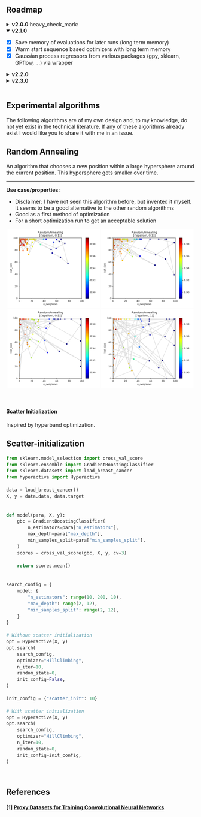 
## Roadmap

<details>
<summary><b>v2.0.0</b>:heavy_check_mark:</summary>

  - [x] Change API
  - [x] Ray integration
</details>

<details open>
<summary><b>v2.1.0</b></summary>

  - [x] Save memory of evaluations for later runs (long term memory)
  - [x] Warm start sequence based optimizers with long term memory
  - [x] Gaussian process regressors from various packages (gpy, sklearn, GPflow, ...) via wrapper
</details>

<details>
<summary><b>v2.2.0</b></summary>

  - [ ] Tree-structured Parzen Estimator
  - [ ] Spiral optimization
  - [ ] Downhill-Simplex-Method
</details>

<details>
<summary><b>v2.3.0</b></summary>

  - [ ] Helper-classes for model pruning
  - [ ] Helper-classes for dataset approximation
</details>

<br>

## Experimental algorithms

The following algorithms are of my own design and, to my knowledge, do not yet exist in the technical literature.
If any of these algorithms already exist I would like you to share it with me in an issue.

## Random Annealing

An algorithm that chooses a new position within a large hypersphere around the current position. This hypersphere gets smaller over time.

---

**Use case/properties:**
- Disclaimer: I have not seen this algorithm before, but invented it myself. It seems to be a good alternative to the other random algorithms
- Good as a first method of optimization
- For a short optimization run to get an acceptable solution

<p align="center">
<img src="./plots/search_paths/RandomAnnealing [('epsilon', 0.1)].svg" width= 49%/>
<img src="./plots/search_paths/RandomAnnealing [('epsilon', 0.3)].svg" width= 49%/>
<img src="./plots/search_paths/RandomAnnealing [('epsilon', 0.5)].svg" width= 49%/>
<img src="./plots/search_paths/RandomAnnealing [('epsilon', 1)].svg" width= 49%/>
</p>

<br>

#### Scatter Initialization

Inspired by hyperband optimization.

## Scatter-initialization

```python
from sklearn.model_selection import cross_val_score
from sklearn.ensemble import GradientBoostingClassifier
from sklearn.datasets import load_breast_cancer
from hyperactive import Hyperactive

data = load_breast_cancer()
X, y = data.data, data.target


def model(para, X, y):
    gbc = GradientBoostingClassifier(
        n_estimators=para["n_estimators"],
        max_depth=para["max_depth"],
        min_samples_split=para["min_samples_split"],
    )
    scores = cross_val_score(gbc, X, y, cv=3)

    return scores.mean()


search_config = {
    model: {
        "n_estimators": range(10, 200, 10),
        "max_depth": range(2, 12),
        "min_samples_split": range(2, 12),
    }
}

# Without scatter initialization
opt = Hyperactive(X, y)
opt.search(
    search_config,
    optimizer="HillClimbing",
    n_iter=10,
    random_state=0,
    init_config=False,
)

init_config = {"scatter_init": 10}

# With scatter initialization
opt = Hyperactive(X, y)
opt.search(
    search_config,
    optimizer="HillClimbing",
    n_iter=10,
    random_state=0,
    init_config=init_config,
)
```


<br>

## References

#### [1] [Proxy Datasets for Training Convolutional Neural Networks](https://arxiv.org/pdf/1906.04887v1.pdf)

<br>
